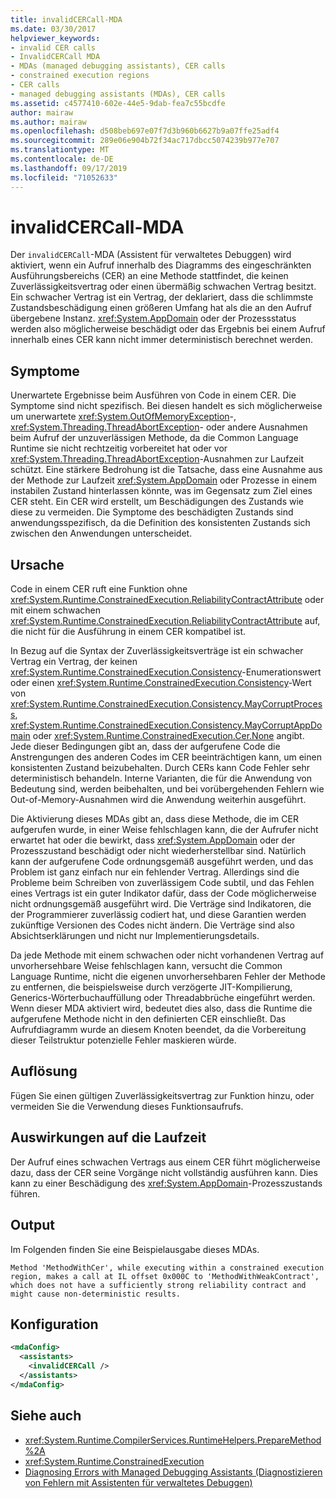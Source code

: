 ```yaml
---
title: invalidCERCall-MDA
ms.date: 03/30/2017
helpviewer_keywords:
- invalid CER calls
- InvalidCERCall MDA
- MDAs (managed debugging assistants), CER calls
- constrained execution regions
- CER calls
- managed debugging assistants (MDAs), CER calls
ms.assetid: c4577410-602e-44e5-9dab-fea7c55bcdfe
author: mairaw
ms.author: mairaw
ms.openlocfilehash: d508beb697e07f7d3b960b6627b9a07ffe25adf4
ms.sourcegitcommit: 289e06e904b72f34ac717dbcc5074239b977e707
ms.translationtype: MT
ms.contentlocale: de-DE
ms.lasthandoff: 09/17/2019
ms.locfileid: "71052633"
---
```

# <a name="invalidcercall-mda"></a>invalidCERCall-MDA
Der `invalidCERCall`-MDA (Assistent für verwaltetes Debuggen) wird aktiviert, wenn ein Aufruf innerhalb des Diagramms des eingeschränkten Ausführungsbereichs (CER) an eine Methode stattfindet, die keinen Zuverlässigkeitsvertrag oder einen übermäßig schwachen Vertrag besitzt. Ein schwacher Vertrag ist ein Vertrag, der deklariert, dass die schlimmste Zustandsbeschädigung einen größeren Umfang hat als die an den Aufruf übergebene Instanz. <xref:System.AppDomain> oder der Prozessstatus werden also möglicherweise beschädigt oder das Ergebnis bei einem Aufruf innerhalb eines CER kann nicht immer deterministisch berechnet werden.  
  
## <a name="symptoms"></a>Symptome  
 Unerwartete Ergebnisse beim Ausführen von Code in einem CER. Die Symptome sind nicht spezifisch. Bei diesen handelt es sich möglicherweise um unerwartete <xref:System.OutOfMemoryException>-, <xref:System.Threading.ThreadAbortException>- oder andere Ausnahmen beim Aufruf der unzuverlässigen Methode, da die Common Language Runtime sie nicht rechtzeitig vorbereitet hat oder vor <xref:System.Threading.ThreadAbortException>-Ausnahmen zur Laufzeit schützt. Eine stärkere Bedrohung ist die Tatsache, dass eine Ausnahme aus der Methode zur Laufzeit <xref:System.AppDomain> oder Prozesse in einem instabilen Zustand hinterlassen könnte, was im Gegensatz zum Ziel eines CER steht. Ein CER wird erstellt, um Beschädigungen des Zustands wie diese zu vermeiden. Die Symptome des beschädigten Zustands sind anwendungsspezifisch, da die Definition des konsistenten Zustands sich zwischen den Anwendungen unterscheidet.  
  
## <a name="cause"></a>Ursache  
 Code in einem CER ruft eine Funktion ohne <xref:System.Runtime.ConstrainedExecution.ReliabilityContractAttribute> oder mit einem schwachen <xref:System.Runtime.ConstrainedExecution.ReliabilityContractAttribute> auf, die nicht für die Ausführung in einem CER kompatibel ist.  
  
 In Bezug auf die Syntax der Zuverlässigkeitsverträge ist ein schwacher Vertrag ein Vertrag, der keinen <xref:System.Runtime.ConstrainedExecution.Consistency>-Enumerationswert oder einen <xref:System.Runtime.ConstrainedExecution.Consistency>-Wert von <xref:System.Runtime.ConstrainedExecution.Consistency.MayCorruptProcess>, <xref:System.Runtime.ConstrainedExecution.Consistency.MayCorruptAppDomain> oder <xref:System.Runtime.ConstrainedExecution.Cer.None> angibt. Jede dieser Bedingungen gibt an, dass der aufgerufene Code die Anstrengungen des anderen Codes im CER beeinträchtigen kann, um einen konsistenten Zustand beizubehalten.  Durch CERs kann Code Fehler sehr deterministisch behandeln. Interne Varianten, die für die Anwendung von Bedeutung sind, werden beibehalten, und bei vorübergehenden Fehlern wie Out-of-Memory-Ausnahmen wird die Anwendung weiterhin ausgeführt.  
  
 Die Aktivierung dieses MDAs gibt an, dass diese Methode, die im CER aufgerufen wurde, in einer Weise fehlschlagen kann, die der Aufrufer nicht erwartet hat oder die bewirkt, dass <xref:System.AppDomain> oder der Prozesszustand beschädigt oder nicht wiederherstellbar sind. Natürlich kann der aufgerufene Code ordnungsgemäß ausgeführt werden, und das Problem ist ganz einfach nur ein fehlender Vertrag. Allerdings sind die Probleme beim Schreiben von zuverlässigem Code subtil, und das Fehlen eines Vertrags ist ein guter Indikator dafür, dass der Code möglicherweise nicht ordnungsgemäß ausgeführt wird. Die Verträge sind Indikatoren, die der Programmierer zuverlässig codiert hat, und diese Garantien werden zukünftige Versionen des Codes nicht ändern.  Die Verträge sind also Absichtserklärungen und nicht nur Implementierungsdetails.  
  
 Da jede Methode mit einem schwachen oder nicht vorhandenen Vertrag auf unvorhersehbare Weise fehlschlagen kann, versucht die Common Language Runtime, nicht die eigenen unvorhersehbaren Fehler der Methode zu entfernen, die beispielsweise durch verzögerte JIT-Kompilierung, Generics-Wörterbuchauffüllung oder Threadabbrüche eingeführt werden. Wenn dieser MDA aktiviert wird, bedeutet dies also, dass die Runtime die aufgerufene Methode nicht in den definierten CER einschließt. Das Aufrufdiagramm wurde an diesem Knoten beendet, da die Vorbereitung dieser Teilstruktur potenzielle Fehler maskieren würde.  
  
## <a name="resolution"></a>Auflösung  
 Fügen Sie einen gültigen Zuverlässigkeitsvertrag zur Funktion hinzu, oder vermeiden Sie die Verwendung dieses Funktionsaufrufs.  
  
## <a name="effect-on-the-runtime"></a>Auswirkungen auf die Laufzeit  
 Der Aufruf eines schwachen Vertrags aus einem CER führt möglicherweise dazu, dass der CER seine Vorgänge nicht vollständig ausführen kann. Dies kann zu einer Beschädigung des <xref:System.AppDomain>-Prozesszustands führen.  
  
## <a name="output"></a>Output  
 Im Folgenden finden Sie eine Beispielausgabe dieses MDAs.  
  
 `Method 'MethodWithCer', while executing within a constrained execution region, makes a call at IL offset 0x000C to 'MethodWithWeakContract', which does not have a sufficiently strong reliability contract and might cause non-deterministic results.`  
  
## <a name="configuration"></a>Konfiguration  
  
```xml  
<mdaConfig>  
  <assistants>  
    <invalidCERCall />  
  </assistants>  
</mdaConfig>  
```  
  
## <a name="see-also"></a>Siehe auch

- <xref:System.Runtime.CompilerServices.RuntimeHelpers.PrepareMethod%2A>
- <xref:System.Runtime.ConstrainedExecution>
- [Diagnosing Errors with Managed Debugging Assistants (Diagnostizieren von Fehlern mit Assistenten für verwaltetes Debuggen)](diagnosing-errors-with-managed-debugging-assistants.md)
